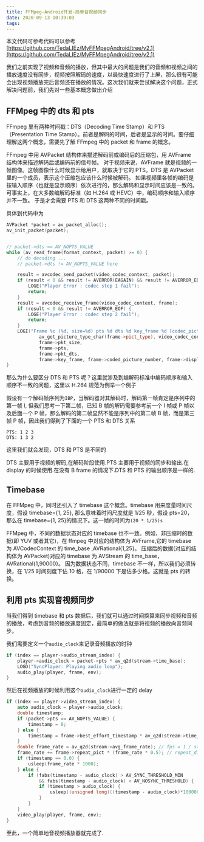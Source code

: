```yaml
---
title: FFMpeg-Android开发-简单音视频同步
date: 2020-09-13 10:39:03
tags:
---
```


本文代码可参考代码可以参考[https://github.com/TedaLIEz/MyFFMpegAndroid/tree/v2.1](https://github.com/TedaLIEz/MyFFMpegAndroid/tree/v2.1)

我们之前实现了视频和音频的播放，但其中最大的问题是我们的音频和视频之间的播放速度没有同步，视频按照解码的速度，以最快速度进行了上屏，那么很有可能会出现视频播放完后音频还在播放的情况。这次我们就来尝试解决这个问题，正式解决问题前，我们先对一些基本概念做出介绍

## FFMpeg 中的 dts 和 pts

FFmpeg 里有两种时间戳：DTS（Decoding Time Stamp）和 PTS（Presentation Time Stamp）。前者是解码的时间，后者是显示的时间。要仔细理解这两个概念，需要先了解 FFmpeg 中的 packet 和 frame 的概念。

FFmpeg 中用 AVPacket 结构体来描述解码前或编码后的压缩包，用 AVFrame 结构体来描述解码后或编码前的信号帧。 对于视频来说，AVFrame 就是视频的一帧图像。这帧图像什么时候显示给用户，就取决于它的 PTS。DTS 是 AVPacket 里的一个成员，表示这个压缩包应该什么时候被解码。 如果视频里各帧的编码是按输入顺序（也就是显示顺序）依次进行的，那么解码和显示时间应该是一致的。可事实上，在大多数编解码标准（如 H.264 或 HEVC）中，编码顺序和输入顺序并不一致。 于是才会需要 PTS 和 DTS 这两种不同的时间戳。

具体到代码中为

```c++
AVPacket *packet = av_packet_alloc();
av_init_packet(packet);


// packet->dts == AV_NOPTS_VALUE
while (av_read_frame(format_context, packet) >= 0) {
    // do decoding ...
    // packet->dts != AV_NOPTS_VALUE here

    result = avcodec_send_packet(video_codec_context, packet);
    if (result < 0 && result != AVERROR(EAGAIN) && result != AVERROR_EOF) {
        LOGE("Player Error : codec step 1 fail");
        return;
    }
    result = avcodec_receive_frame(video_codec_context, frame);
    if (result < 0 && result != AVERROR_EOF) {
        LOGE("Player Error : codec step 2 fail");
        return;
    }
    LOGI("Frame %c (%d, size=%d) pts %d dts %d key_frame %d [codec_picture_number %d, display_picture_number %d]",
            av_get_picture_type_char(frame->pict_type), video_codec_context->frame_number,
            frame->pkt_size,
            frame->pts,
            frame->pkt_dts,
            frame->key_frame, frame->coded_picture_number, frame->display_picture_number);
}

```

那么为什么要区分 DTS 和 PTS 呢？这里就涉及到编解码标准中编码顺序和输入顺序不一致的问题，这里以 H.264 规范为例举一个例子

假设有一个解码帧序列为`IBP`，当解码器对其解码时，解码第一帧肯定是序列中的第一帧 I, 但我们思考一下第二帧，已知 B 帧的解码需要参考前一个 I 帧或 P 帧以及后面一个 P 帧，那么解码的第二帧显然不能是序列中的第二帧 B 帧，而是第三帧 P 帧，因此我们得到了下面的一个 PTS 和 DTS 关系

    PTS: 1 2 3
    DTS: 1 3 2

这里我们就会发现，DTS 和 PTS 是不同的

DTS 主要用于视频的解码,在解码阶段使用.PTS 主要用于视频的同步和输出.在 display 的时候使用.在没有 B frame 的情况下.DTS 和 PTS 的输出顺序是一样的.

## Timebase

在 FFMpeg 中，同时还引入了 timebase 这个概念。timebase 用来度量时间尺度，假设 timebase={1, 25}, 那么意味着时间尺度就是 1/25 秒，假设 pts=20，那么在 timebase={1, 25}的情况下。这一帧的时间为`(20 * 1/25)s`

FFMpeg 中，不同的数据状态对应的 timebase 也不一致。例如，非压缩时的数据(即 YUV 或者其它)，在 ffmpeg 中对应的结构体为 AVFrame,它的 timebase 为 AVCodecContext 的 time_base ,AVRational{1,25}。
压缩后的数据(对应的结构体为 AVPacket)对应的 timebase 为 AVStream 的 time_base，AVRational{1,90000}。
因为数据状态不同，timebase 不一样，所以我们必须转换，在 1/25 时间刻度下佔 10 格，在 1/90000 下是佔多少格。这就是 pts 的转换。

## 利用 pts 实现音视频同步

当我们得到 timebase 和 pts 数据后，我们就可以通过时间换算来同步视频和音频的播放，考虑到音频的播放速度固定，最简单的做法就是将视频的播放向音频同步。

我们需要定义一个`audio_clock`来记录音频播放的时钟

```c++
if (index == player->audio_stream_index) {
    player->audio_clock = packet->pts * av_q2d(stream->time_base);
    LOGD("SyncPlayer: Playing audio loop");
    audio_play(player, frame, env);
}
```

然后在视频播放的时候利用这个`audio_clock`进行一定的 delay

```c++
if (index == player->video_stream_index) {
    auto audio_clock = player->audio_clock;
    double timestamp;
    if (packet->pts == AV_NOPTS_VALUE) {
        timestamp = 0;
    } else {
        timestamp = frame->best_effort_timestamp * av_q2d(stream->time_base);
    }
    double frame_rate = av_q2d(stream->avg_frame_rate); // fps = 1 / stream->avg_frame_rate
    frame_rate += frame->repeat_pict * (frame_rate * 0.5); // repeat_dict代表当前frame必须delay的时间, extra_delay = repeat_pict / (2*fps)
    if (timestamp == 0.0) {
        usleep(frame_rate * 1000);
    } else {
        if (fabs(timestamp - audio_clock) > AV_SYNC_THRESHOLD_MIN
            && fabs(timestamp - audio_clock) < AV_NOSYNC_THRESHOLD) {
            if (timestamp > audio_clock) {
                usleep((unsigned long)((timestamp - audio_clock)*1000000));
            }
        }
    }
    video_play(player, frame, env);
}
```

至此，一个简单地音视频播放器就完成了.

